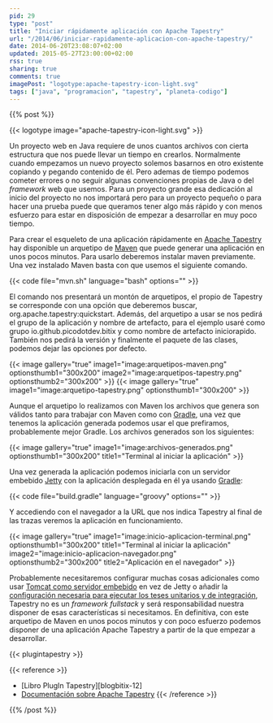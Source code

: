 ```yaml
---
pid: 29
type: "post"
title: "Iniciar rápidamente aplicación con Apache Tapestry"
url: "/2014/06/iniciar-rapidamente-aplicacion-con-apache-tapestry/"
date: 2014-06-20T23:08:07+02:00
updated: 2015-05-27T23:00:00+02:00
rss: true
sharing: true
comments: true
imagePost: "logotype:apache-tapestry-icon-light.svg"
tags: ["java", "programacion", "tapestry", "planeta-codigo"]
---
```


{{% post %}}

{{< logotype image="apache-tapestry-icon-light.svg" >}}

Un proyecto web en Java requiere de unos cuantos archivos con cierta estructura que nos puede llevar un tiempo en crearlos. Normalmente cuando empezamos un nuevo proyecto solemos basarnos en otro existente  copiando y pegando contenido de él. Pero ademas de tiempo podemos cometer errores o no seguir algunas convenciones propias de Java o del _framework_ web que usemos. Para un proyecto grande esa dedicación al inicio del proyecto no nos importará pero para un proyecto pequeño o para hacer una prueba puede que queramos tener algo más rápido y con menos esfuerzo para estar en disposición de empezar a desarrollar en muy poco tiempo.

Para crear el esqueleto de una aplicación rápidamente en [Apache Tapestry](http://tapestry.apache.org/) hay disponible un arquetipo de [Maven](http://maven.apache.org/) que puede generar una aplicación en unos pocos minutos. Para usarlo deberemos instalar maven previamente. Una vez instalado Maven basta con que usemos el siguiente comando.

{{< code file="mvn.sh" language="bash" options="" >}}

El comando nos presentará un montón de arquetipos, el propio de Tapestry se corresponde con una opción que deberemos buscar, org.apache.tapestry:quickstart. Además, del arquetipo a usar se nos pedirá el grupo de la aplicación y nombre de artefacto, para el ejemplo usaré como grupo io.github.picodotdev.bitix y como nombre de artefacto iniciorapido. También nos pedirá la versión y finalmente el paquete de las clases, podemos dejar las opciones por defecto.

{{< image
    gallery="true"
    image1="image:arquetipos-maven.png" optionsthumb1="300x200"
    image2="image:arquetipos-tapestry.png" optionsthumb2="300x200" >}}
{{< image
    gallery="true"
    image1="image:arquetipo-tapestry.png" optionsthumb1="300x200" >}}

Aunque el arquetipo lo realizamos con Maven los archivos que genera son válidos tanto para trabajar con Maven como con [Gradle](http://www.gradle.org/), una vez que tenemos la aplicación generada podemos usar el que prefiramos, probablemente mejor Gradle. Los archivos generados son los siguientes:

{{< image
    gallery="true"
    image1="image:archivos-generados.png" optionsthumb1="300x200" title1="Terminal al iniciar la aplicación" >}}

Una vez generada la aplicación podemos iniciarla con un servidor embebido [Jetty](http://www.eclipse.org/jetty/) con la aplicación desplegada en él ya usando [Gradle](http://www.gradle.org/):

{{< code file="build.gradle" language="groovy" options="" >}}

Y accediendo con el navegador a la URL que nos indica Tapestry al final de las trazas veremos la aplicación en funcionamiento.

{{< image
    gallery="true"
    image1="image:inicio-aplicacion-terminal.png" optionsthumb1="300x200" title1="Terminal al iniciar la aplicación"
    image2="image:inicio-aplicacion-navegador.png" optionsthumb2="300x200" title2="Aplicación en el navegador" >}}

Probablemente necesitaremos configurar muchas cosas adicionales como usar [Tomcat como servidor embebido](https://github.com/bmuschko/gradle-tomcat-plugin) en vez de Jetty o añadir la [configuración necesaria para ejecutar los teses unitarios y de integración](https://elblogdepicodev.blogspot.com.es/2013/06/pruebas-unitarias-y-de-integracion-en-apache-tapestry.html), Tapestry no es un _framework_ _fullstack_ y será responsabilidad nuestra disponer de esas características si necesitamos. En definitiva, con este arquetipo de Maven en unos pocos minutos y con poco esfuerzo podemos disponer de una aplicación Apache Tapestry a partir de la que empezar a desarrollar.

{{< plugintapestry >}}

{{< reference >}}
* [Libro PlugIn Tapestry][blogbitix-12]
* [Documentación sobre Apache Tapestry](https://elblogdepicodev.blogspot.com.es/2010/05/documentacion-sobre-apache-tapestry.html)
{{< /reference >}}

{{% /post %}}
